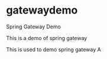 # gatewaydemo
Spring Gateway Demo

This is a demo of spring gateway

This is used to demo spring gateway A
